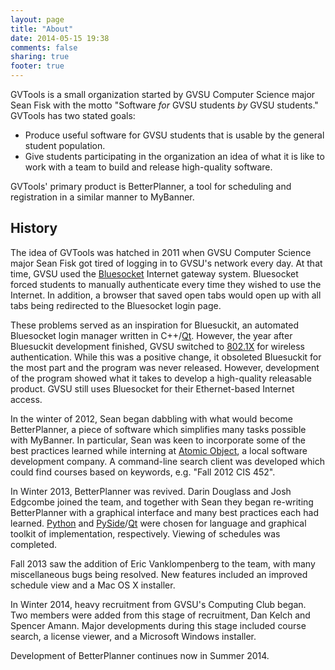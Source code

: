 ```yaml
---
layout: page
title: "About"
date: 2014-05-15 19:38
comments: false
sharing: true
footer: true
---
```


GVTools is a small organization started by GVSU Computer Science major Sean Fisk with the motto "Software *for* GVSU students *by* GVSU students." GVTools has two stated goals:

* Produce useful software for GVSU students that is usable by the general student population.
* Give students participating in the organization an idea of what it is like to work with a team to build and release high-quality software.

GVTools' primary product is BetterPlanner, a tool for scheduling and registration in a similar manner to MyBanner.

History
-------

The idea of GVTools was hatched in 2011 when GVSU Computer Science major Sean Fisk got tired of logging in to GVSU's network every day. At that time, GVSU used the [Bluesocket][bs] Internet gateway system. Bluesocket forced students to manually authenticate every time they wished to use the Internet. In addition, a browser that saved open tabs would open up with all tabs being redirected to the Bluesocket login page.

These problems served as an inspiration for Bluesuckit, an automated Bluesocket login manager written in C++/[Qt][qt]. However, the year after Bluesuckit development finished, GVSU switched to [802.1X][80211x] for wireless authentication. While this was a positive change, it obsoleted Bluesuckit for the most part and the program was never released. However, development of the program showed what it takes to develop a high-quality releasable product. GVSU still uses Bluesocket for their Ethernet-based Internet access.

In the winter of 2012, Sean began dabbling with what would become BetterPlanner, a piece of software which simplifies many tasks possible with MyBanner. In particular, Sean was keen to incorporate some of the best practices learned while interning at [Atomic Object][ao], a local software development company. A command-line search client was developed which could find courses based on keywords, e.g. "Fall 2012 CIS 452".

In Winter 2013, BetterPlanner was revived. Darin Douglass and Josh Edgcombe joined the team, and together with Sean they began re-writing BetterPlanner with a graphical interface and many best practices each had learned. [Python][python] and [PySide][pyside]/[Qt][qt] were chosen for language and graphical toolkit of implementation, respectively. Viewing of schedules was completed.

Fall 2013 saw the addition of Eric Vanklompenberg to the team, with many miscellaneous bugs being resolved. New features included an improved schedule view and a Mac OS X installer.

In Winter 2014, heavy recruitment from GVSU's Computing Club began. Two members were added from this stage of recruitment, Dan Kelch and Spencer Amann. Major developments during this stage included course search, a license viewer, and a Microsoft Windows installer.

Development of BetterPlanner continues now in Summer 2014.

[bs]: http://www.adtran.com/web/page/portal/Adtran/group/4042
[qt]: http://qt-project.org/
[80211x]: http://en.wikipedia.org/wiki/IEEE_802.1X
[ao]: http://atomicobject.com/
[python]: http://python.org/
[pyside]: http://pyside.org/
